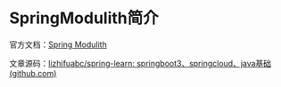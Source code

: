 # SpringModulith简介

官方文档：[Spring Modulith](https://spring.io/projects/spring-modulith)

文章源码：[lizhifuabc/spring-learn: springboot3、springcloud、java基础 (github.com)](https://github.com/lizhifuabc/spring-learn)

